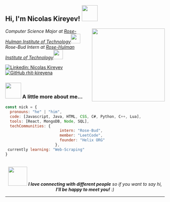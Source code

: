 <h2> Hi, I'm Nicolas Kireyev! <img src="https://media.giphy.com/media/i00Ho1s3v7BVQ5qBLp/giphy.gif" width="50"></h2>
<img align='right' src="https://media.giphy.com/media/9RVTRS13tLFfpf37JE/giphy.gif" width="230">
<p><em>Computer Science Major at <a href="https://www.rose-hulman.edu">Rose-Hulman Institute of Technology</a><img src="https://media.giphy.com/media/QEOWCJQiKib42Ni5jm/giphy.gif" width="30"></br>Rose-Bud Intern at <a href="https://www.rose-hulman.edu">Rose-Hulman Institute of Technology</a><img src="https://media.giphy.com/media/j5pY927wcV6Kiz44Na/giphy.gif" width="30"> 
</em></p>

[![Linkedin: Nicolas Kireyev](https://img.shields.io/badge/-Nicolas_Kireyev-blue?style=flat-square&logo=Linkedin&logoColor=white&link=https://www.linkedin.com/in/nicolas-kireyev/)](https://www.linkedin.com/in/nicolas-kireyev/)
[![GitHub rhit-kireyena](https://img.shields.io/github/followers/rhit-kireyena?label=follow&style=social)](https://github.com/rhit-kireyena)


### <img src="https://media.giphy.com/media/Oj25fisQ3zhukVWY96/giphy.gif" width="50"> A little more about me...  

```javascript
const nick = {
  pronouns: "he" | "him",
  code: [Javascript, Java, HTML, CSS, C#, Python, C++, Lua],
  tools: [React, MongoDB, Node, SQL],
  techCommunities: {
                        intern: "Rose-Bud",
                        member: "LeetCode",
                        founder: "Helix ORG"
                      },
 currently learning: "Web-Scraping"
}
```
<br>
<div style="text-align:center;">
  <img src="https://media.giphy.com/media/SvGVJ6CesBIW4UyE6z/giphy.gif" width="60"> <em><b>I love connecting with different people</b> so if you want to say hi, <b> I'll be happy to meet you!</b> :)</em>
</div>

---
